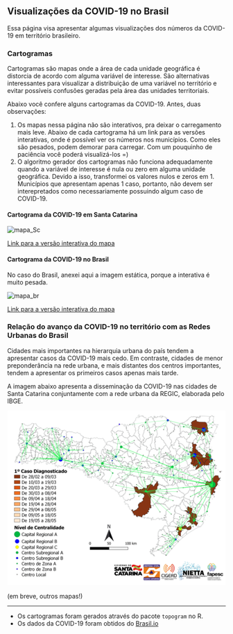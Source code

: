 ## Visualizações da COVID-19 no Brasil

Essa página visa apresentar algumas visualizações dos números da COVID-19 em território brasileiro. 

### Cartogramas

Cartogramas são mapas onde a área de cada unidade geográfica é distorcia de acordo com alguma variável de interesse. São alternativas interessantes para visualizar a distribuição de uma variável no território e evitar possíveis confusões geradas pela área das unidades territoriais.

Abaixo você confere alguns cartogramas da COVID-19. Antes, duas observações:

1. Os mapas nessa página não são interativos, pra deixar o carregamento mais leve. Abaixo de cada cartograma há um link para as versões interativas, onde é possível ver os números nos municípios. Como eles são pesados, podem demorar para carregar. Com um pouquinho de paciência você poderá visualizá-los =)
2. O algoritmo gerador dos cartogramas não funciona adequadamente quando a variável de interesse é nula ou zero em alguma unidade geográfica. Devido a isso, transformei os valores nulos e zeros em 1. Municípios que apresentam apenas 1 caso, portanto, não devem ser interepretados como necessariamente possuindo algum caso de COVID-19.

#### Cartograma da COVID-19 em Santa Catarina

![mapa_Sc](https://cassianord.github.io/mapas_covid_br/images/cartograma_SC_28_05.png)

[Link para a versão interativa do mapa](https://cassianord.github.io/mapas_covid_br/images/topo_sc.html)


#### Cartograma da COVID-19 no Brasil

No caso do Brasil, anexei aqui a imagem estática, porque a interativa é muito pesada. 

![mapa_br](https://cassianord.github.io/mapas_covid_br/images/carto_br_28_05.png)

[Link para a versão interativa do mapa](https://cassianord.github.io/mapas_covid_br/images/carto_br.html)



### Relação do avanço da COVID-19 no território com as Redes Urbanas do Brasil

Cidades mais importantes na hierarquia urbana do país tendem a apresentar casos da COVID-19 mais cedo. Em contraste, cidades de menor preponderância na rede urbana, e mais distantes dos centros importantes, tendem a apresentar os primeiros casos apenas mais tarde.

A imagem abaixo apresenta a disseminação da COVID-19 nas cidades de Santa Catarina conjuntamente com a rede urbana da REGIC, elaborada pelo IBGE.

![casosxregic](https://github.com/cassianord/covid_redes/blob/GIFs/GIF%20Ordem%20x%20Redes%20(27-05).gif)


(em breve, outros mapas!)

-----------------------------------------
- Os cartogramas foram gerados através do pacote `topogram` no R. 
- Os dados da COVID-19 foram obtidos do [Brasil.io](https://brasil.io/home/)


